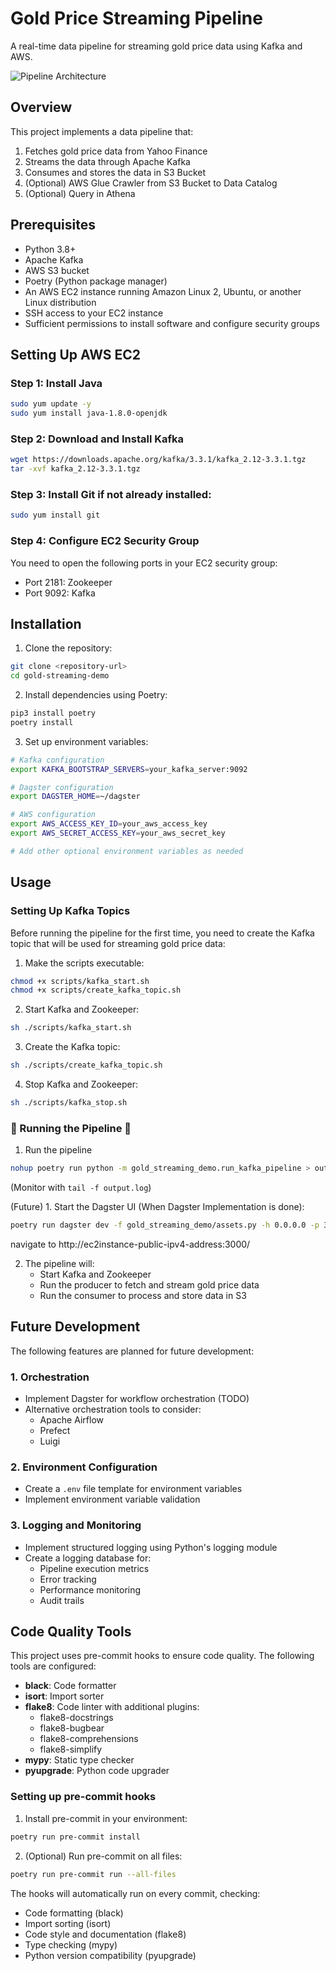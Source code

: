 # Gold Price Streaming Pipeline

A real-time data pipeline for streaming gold price data using Kafka and AWS.

![Pipeline Architecture](https://file.notion.so/f/f/dfde445b-a682-4c4a-8e17-3aa9ecc07c6c/01335b76-b0af-460b-9a3d-651ed199e7e3/image.png?table=block&id=1d10c130-b082-80e7-8464-f2c5366dff82&spaceId=dfde445b-a682-4c4a-8e17-3aa9ecc07c6c&expirationTimestamp=1744322400000&signature=7I963w80L57sYPW3qOEt8TsTsp610EorjZROqzAqlSE&downloadName=image.png)

## Overview

This project implements a data pipeline that:
1. Fetches gold price data from Yahoo Finance
2. Streams the data through Apache Kafka
3. Consumes and stores the data in S3 Bucket
4. (Optional) AWS Glue Crawler from S3 Bucket to Data Catalog
5. (Optional) Query in Athena

## Prerequisites

- Python 3.8+
- Apache Kafka
- AWS S3 bucket
- Poetry (Python package manager)
- An AWS EC2 instance running Amazon Linux 2, Ubuntu, or another Linux distribution
- SSH access to your EC2 instance
- Sufficient permissions to install software and configure security groups

## Setting Up AWS EC2

### Step 1: Install Java
```bash
sudo yum update -y
sudo yum install java-1.8.0-openjdk
```

### Step 2: Download and Install Kafka
```bash
wget https://downloads.apache.org/kafka/3.3.1/kafka_2.12-3.3.1.tgz
tar -xvf kafka_2.12-3.3.1.tgz
```

### Step 3: Install Git if not already installed:
```bash
sudo yum install git
```

### Step 4: Configure EC2 Security Group
You need to open the following ports in your EC2 security group:
- Port 2181: Zookeeper
- Port 9092: Kafka

## Installation

1. Clone the repository:
```bash
git clone <repository-url>
cd gold-streaming-demo
```

2. Install dependencies using Poetry:
```bash
pip3 install poetry
poetry install
```

3. Set up environment variables:
```bash
# Kafka configuration
export KAFKA_BOOTSTRAP_SERVERS=your_kafka_server:9092

# Dagster configuration
export DAGSTER_HOME=~/dagster

# AWS configuration
export AWS_ACCESS_KEY_ID=your_aws_access_key
export AWS_SECRET_ACCESS_KEY=your_aws_secret_key

# Add other optional environment variables as needed
```

## Usage

### Setting Up Kafka Topics

Before running the pipeline for the first time, you need to create the Kafka topic that will be used for streaming gold price data:

1. Make the scripts executable:
```bash
chmod +x scripts/kafka_start.sh
chmod +x scripts/create_kafka_topic.sh
```

2. Start Kafka and Zookeeper:
```bash
sh ./scripts/kafka_start.sh
```

3. Create the Kafka topic:
```bash
sh ./scripts/create_kafka_topic.sh
```

4. Stop Kafka and Zookeeper:
```bash
sh ./scripts/kafka_stop.sh
```

### 📌 Running the Pipeline 📌

1. Run the pipeline
```bash
nohup poetry run python -m gold_streaming_demo.run_kafka_pipeline > output.log 2>&1 &
```
(Monitor with `tail -f output.log`)

(Future) 1. Start the Dagster UI (When Dagster Implementation is done):
```bash
poetry run dagster dev -f gold_streaming_demo/assets.py -h 0.0.0.0 -p 3000
```
navigate to http://ec2instance-public-ipv4-address:3000/


2. The pipeline will:
   - Start Kafka and Zookeeper
   - Run the producer to fetch and stream gold price data
   - Run the consumer to process and store data in S3

## Future Development

The following features are planned for future development:

### 1. Orchestration
- Implement Dagster for workflow orchestration (TODO)
- Alternative orchestration tools to consider:
  - Apache Airflow
  - Prefect
  - Luigi

### 2. Environment Configuration
- Create a `.env` file template for environment variables
- Implement environment variable validation

### 3. Logging and Monitoring
- Implement structured logging using Python's logging module
- Create a logging database for:
  - Pipeline execution metrics
  - Error tracking
  - Performance monitoring
  - Audit trails


## Code Quality Tools

This project uses pre-commit hooks to ensure code quality. The following tools are configured:

- **black**: Code formatter
- **isort**: Import sorter
- **flake8**: Code linter with additional plugins:
  - flake8-docstrings
  - flake8-bugbear
  - flake8-comprehensions
  - flake8-simplify
- **mypy**: Static type checker
- **pyupgrade**: Python code upgrader

### Setting up pre-commit hooks

1. Install pre-commit in your environment:
```bash
poetry run pre-commit install
```

2. (Optional) Run pre-commit on all files:
```bash
poetry run pre-commit run --all-files
```

The hooks will automatically run on every commit, checking:
- Code formatting (black)
- Import sorting (isort)
- Code style and documentation (flake8)
- Type checking (mypy)
- Python version compatibility (pyupgrade)
